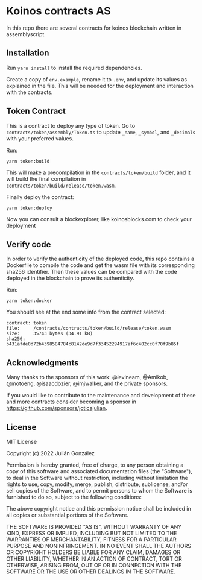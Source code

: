 # Koinos contracts AS

In this repo there are several contracts for koinos blockchain written in assemblyscript.

## Installation

Run `yarn install` to install the required dependencies.

Create a copy of `env.example`, rename it to `.env`, and update its values as explained in the file. This will be needed for the deployment and interaction with the contracts.

## Token Contract

This is a contract to deploy any type of token. Go to `contracts/token/assembly/Token.ts` to update `_name`, `_symbol`, and `_decimals` with your preferred values.

Run:

```
yarn token:build
```

This will make a precompilation in the `contracts/token/build` folder, and it will build the final compilation in `contracts/token/build/release/token.wasm`.

Finally deploy the contract:

```
yarn token:deploy
```

Now you can consult a blockexplorer, like koinosblocks.com to check your deployment

## Verify code

In order to verify the authenticity of the deployed code, this repo contains a Dockerfile to compile the code and get the wasm file with its corresponding sha256 identifier. Then these values can be compared with the code deployed in the blockchain to prove its authenticity.

Run:

```
yarn token:docker
```

You should see at the end some info from the contract selected:

```
contract: token
file:     /contracts/contracts/token/build/release/token.wasm
size:     35743 bytes (34.91 kB)
sha256:   b431afde0d72b4398584784c8142de9d7f33452294917af6c402cc0f70f9b85f
```

## Acknowledgments

Many thanks to the sponsors of this work: @levineam, @Amikob, @motoeng, @isaacdozier, @imjwalker, and the private sponsors.

If you would like to contribute to the maintenance and development of these and more contracts consider becoming a sponsor in https://github.com/sponsors/joticajulian.

## License

MIT License

Copyright (c) 2022 Julián González

Permission is hereby granted, free of charge, to any person obtaining a copy
of this software and associated documentation files (the "Software"), to deal
in the Software without restriction, including without limitation the rights
to use, copy, modify, merge, publish, distribute, sublicense, and/or sell
copies of the Software, and to permit persons to whom the Software is
furnished to do so, subject to the following conditions:

The above copyright notice and this permission notice shall be included in all
copies or substantial portions of the Software.

THE SOFTWARE IS PROVIDED "AS IS", WITHOUT WARRANTY OF ANY KIND, EXPRESS OR
IMPLIED, INCLUDING BUT NOT LIMITED TO THE WARRANTIES OF MERCHANTABILITY,
FITNESS FOR A PARTICULAR PURPOSE AND NONINFRINGEMENT. IN NO EVENT SHALL THE
AUTHORS OR COPYRIGHT HOLDERS BE LIABLE FOR ANY CLAIM, DAMAGES OR OTHER
LIABILITY, WHETHER IN AN ACTION OF CONTRACT, TORT OR OTHERWISE, ARISING FROM,
OUT OF OR IN CONNECTION WITH THE SOFTWARE OR THE USE OR OTHER DEALINGS IN THE
SOFTWARE.
